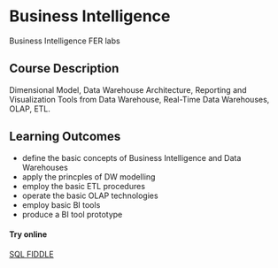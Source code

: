 # Business Intelligence
Business Intelligence FER labs

## Course Description
Dimensional Model, Data Warehouse Architecture, Reporting and Visualization Tools from Data Warehouse, Real-Time Data Warehouses, OLAP, ETL.

## Learning Outcomes
- define the basic concepts of Business Intelligence and Data Warehouses
- apply the princples of DW modelling
- employ the basic ETL procedures
- operate the basic OLAP technologies
- employ basic BI tools
- produce a BI tool prototype

#### Try online
[SQL FIDDLE](http://sqlfiddle.com/#!18)
